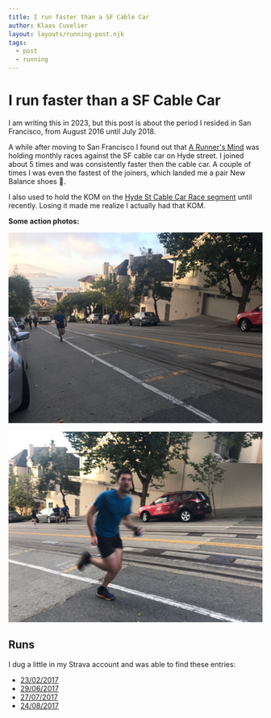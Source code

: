 ```yaml
---
title: I run faster than a SF Cable Car
author: Klaas Cuvelier
layout: layouts/running-post.njk
tags:
  - post
  - running
---
```


# I run faster than a SF Cable Car

I am writing this in 2023, but this post is about the period I resided in San Francisco, from August 2016 until July 2018.

A while after moving to San Francisco I found out that [A Runner's Mind](https://arunnersmind.com/) was holding monthly races against the SF cable car on Hyde street. I joined about 5 times and was consistently faster then the cable car. A couple of times I was even the fastest of the joiners, which landed me a pair New Balance shoes 🥳.

I also used to hold the KOM on the [Hyde St Cable Car Race segment](https://www.strava.com/segments/10076515) until recently. Losing it made me realize I actually had that KOM.

**Some action photos:**


![Me racing the cable car on Hyde Street](/public/images/2017-cable-car-chase-1.png)

![Finishing the race on Hyde street](/public/images/2017-cable-car-chase-2.png)




## Runs
I dug a little in my Strava account and was able to find these entries:
- [23/02/2017](https://www.strava.com/activities/877555860)
- [29/06/2017](https://www.strava.com/activities/1060436692)
- [27/07/2017](https://www.strava.com/activities/1104982382)
- [24/08/2017](https://www.strava.com/activities/1150749181)